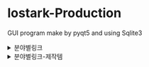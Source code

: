 # lostark-Production

GUI program make by pyqt5 and using Sqlite3
  
 
 <details>
  <summary>분야별링크</summary>

 링크는 network에서 얻음
<div markdown="1">
  

|Name|Link|
|---|---|
|전체|url='https://lostark.game.onstove.com/Market/List_v2?firstCategory=90000&secondCategory=0&characterClass=&tier=0&grade=99&itemName=&pageNo=1&isInit=false&sortType=1&_=1623805762401'|
|식물|url='https://lostark.game.onstove.com/Market/List_v2?firstCategory=90000&secondCategory=90200&characterClass=&tier=0&grade=99&itemName=&pageNo=1&isInit=false&sortType=1&_=1623805762402'|
|벌목|url='https://lostark.game.onstove.com/Market/List_v2?firstCategory=90000&secondCategory=90300&characterClass=&tier=0&grade=99&itemName=&pageNo=1&isInit=false&sortType=1&_=1623805762403'|
|채광|url='https://lostark.game.onstove.com/Market/List_v2?firstCategory=90000&secondCategory=90400&characterClass=&tier=0&grade=99&itemName=&pageNo=1&isInit=false&sortType=1&_=1623805762404'|
|수렵|url='https://lostark.game.onstove.com/Market/List_v2?firstCategory=90000&secondCategory=90500&characterClass=&tier=0&grade=99&itemName=&pageNo=1&isInit=false&sortType=1&_=1623805762405'|
|낚시|url='https://lostark.game.onstove.com/Market/List_v2?firstCategory=90000&secondCategory=90600&characterClass=&tier=0&grade=99&itemName=&pageNo=1&isInit=false&sortType=1&_=1623805762406'|
|고고학|url='https://lostark.game.onstove.com/Market/List_v2?firstCategory=90000&secondCategory=90700&characterClass=&tier=0&grade=99&itemName=&pageNo=1&isInit=false&sortType=1&_=1623805762408'|
</div>
</details>

<details>
<summary>분야별링크-제작템</summary>
<div markdown="1">

|Name|Link|
|---|---|
|물약|url='https://lostark.game.onstove.com/Market/List_v2?firstCategory=60000&secondCategory=60200&characterClass=&tier=0&grade=99&itemName=&pageNo=1&isInit=false&sortType=1&_=1627911349463'|
|공격아이템|url='https://lostark.game.onstove.com/Market/List_v2?firstCategory=60000&secondCategory=60300&characterClass=&tier=0&grade=99&itemName=&pageNo=1&isInit=false&sortType=1&_=1627911349464'|
|공격아이템1|url='https://lostark.game.onstove.com/Market/List_v2?firstCategory=60000&secondCategory=60300&characterClass=&tier=0&grade=99&itemName=&pageNo=2&isInit=false&sortType=1&_=1627911349464'|
|공격아이템2|url='https://lostark.game.onstove.com/Market/List_v2?firstCategory=60000&secondCategory=60300&characterClass=&tier=0&grade=99&itemName=&pageNo=3&isInit=false&sortType=1&_=1627911349464'|
|기타|url='https://lostark.game.onstove.com/Market/List_v2?firstCategory=60000&secondCategory=60400&characterClass=&tier=0&grade=99&itemName=&pageNo=1&isInit=false&sortType=1&_=1627911349465'|
|기타2|url='https://lostark.game.onstove.com/Market/List_v2?firstCategory=60000&secondCategory=60400&characterClass=&tier=0&grade=99&itemName=&pageNo=2&isInit=false&sortType=1&_=1627911349465'|
|전투보조|url='https://lostark.game.onstove.com/Market/List_v2?firstCategory=60000&secondCategory=60500&characterClass=&tier=0&grade=99&itemName=&pageNo=1&isInit=false&sortType=1&_=1627911349466'|
</div>
</details>


